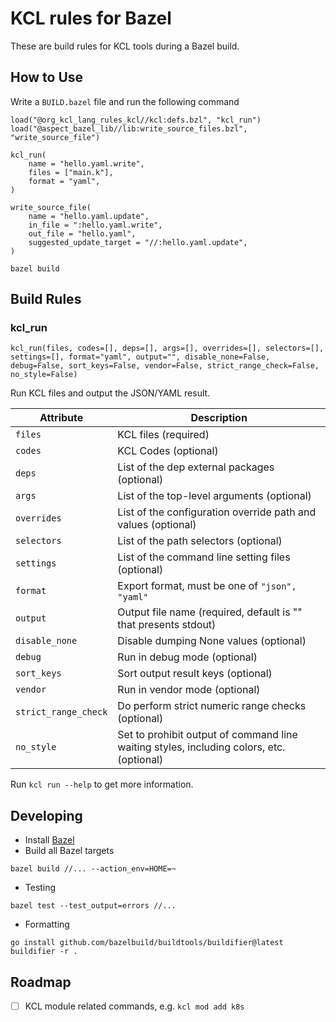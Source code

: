 # KCL rules for Bazel

These are build rules for KCL tools during a Bazel build.

## How to Use

Write a `BUILD.bazel` file and run the following command

```bazel
load("@org_kcl_lang_rules_kcl//kcl:defs.bzl", "kcl_run")
load("@aspect_bazel_lib//lib:write_source_files.bzl", "write_source_file")

kcl_run(
    name = "hello.yaml.write",
    files = ["main.k"],
    format = "yaml",
)

write_source_file(
    name = "hello.yaml.update",
    in_file = ":hello.yaml.write",
    out_file = "hello.yaml",
    suggested_update_target = "//:hello.yaml.update",
)
```

```shell
bazel build
```

## Build Rules

### kcl_run

```starlark
kcl_run(files, codes=[], deps=[], args=[], overrides=[], selectors=[], settings=[], format="yaml", output="", disable_none=False, debug=False, sort_keys=False, vendor=False, strict_range_check=False, no_style=False)
```

Run KCL files and output the JSON/YAML result.

| Attribute            | Description                                                                              |
| -------------------- | ---------------------------------------------------------------------------------------- |
| `files`              | KCL files (required)                                                                     |
| `codes`              | KCL Codes (optional)                                                                     |
| `deps`               | List of the dep external packages  (optional)                                            |
| `args`               | List of the top-level arguments  (optional)                                              |
| `overrides`          | List of the configuration override path and values  (optional)                           |
| `selectors`          | List of the path selectors  (optional)                                                   |
| `settings`           | List of the command line setting files  (optional)                                       |
| `format`             | Export format, must be one of `"json", "yaml"`                                           |
| `output`             | Output file name (required, default is "" that presents stdout)                          |
| `disable_none`       | Disable dumping None values (optional)                                                   |
| `debug`              | Run in debug mode (optional)                                                             |
| `sort_keys`          | Sort output result keys (optional)                                                       |
| `vendor`             | Run in vendor mode (optional)                                                            |
| `strict_range_check` | Do perform strict numeric range checks (optional)                                        |
| `no_style`           | Set to prohibit output of command line waiting styles, including colors, etc. (optional) |

Run `kcl run --help` to get more information.

## Developing

+ Install [Bazel](https://bazel.build/)
+ Build all Bazel targets

```shell
bazel build //... --action_env=HOME=~
```

+ Testing

```shell
bazel test --test_output=errors //...
```

+ Formatting

```shell
go install github.com/bazelbuild/buildtools/buildifier@latest
buildifier -r .
```

## Roadmap

+ [ ] KCL module related commands, e.g. `kcl mod add k8s`
